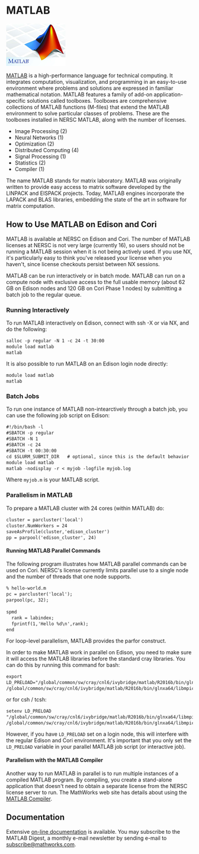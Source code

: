 # MATLAB

![MATLAB logo](./images/matlablogo.png)

[MATLAB](https://www.mathworks.com/products/matlab.html) is a
high-performance language for technical computing. It integrates
computation, visualization, and programming in an easy-to-use
environment where problems and solutions are expressed in familiar
mathematical notation. MATLAB features a family of add-on
application-specific solutions called toolboxes. Toolboxes are
comprehensive collections of MATLAB functions (M-files) that extend
the MATLAB environment to solve particular classes of problems. These
are the toolboxes installed in NERSC MATLAB, along with the number of
licenses.

* Image Processing (2)
* Neural Networks (1)
* Optimization (2)
* Distributed Computing (4)
* Signal Processing (1)
* Statistics (2)
* Compiler (1)

The name MATLAB stands for matrix laboratory. MATLAB was originally
written to provide easy access to matrix software developed by the
LINPACK and EISPACK projects. Today, MATLAB engines incorporate the
LAPACK and BLAS libraries, embedding the state of the art in software
for matrix computation.

## How to Use MATLAB on Edison and Cori

MATLAB is available at NERSC on Edison and Cori.  The number of MATLAB
licenses at NERSC is not very large (currently 16), so users should
not be running a MATLAB session when it is not being actively used. If
you use NX, it's particularly easy to think you've released your
license when you haven't, since license checkouts persist between NX
sessions.

MATLAB can be run interactively or in batch mode.  MATLAB can run on a
compute node with exclusive access to the full usable memory (about 62
GB on Edison nodes and 120 GB on Cori Phase 1 nodes) by submitting a
batch job to the regular queue.

### Running Interactively

To run MATLAB interactively on Edison, connect with ssh -X or via NX,
and do the following:

```
salloc -p regular -N 1 -c 24 -t 30:00
module load matlab
matlab
```

It is also possible to run MATLAB on an Edison login node directly:

```
module load matlab
matlab
```

### Batch Jobs

To run one instance of MATLAB non-intearctively through a batch job,
you can use the following job script on Edison:

```
#!/bin/bash -l
#SBATCH -p regular
#SBATCH -N 1
#SBATCH -c 24
#SBATCH -t 00:30:00
cd $SLURM_SUBMIT_DIR   # optional, since this is the default behavior
module load matlab
matlab -nodisplay -r < myjob -logfile myjob.log
```
Where `myjob.m` is your MATLAB script.

### Parallelism in MATLAB

To prepare a MATLAB cluster with 24 cores (within MATLAB) do:

```
cluster = parcluster('local')
cluster.NumWorkers = 24
saveAsProfile(cluster,'edison_cluster')
pp = parpool('edison_cluster', 24)
```

#### Running MATLAB Parallel Commands

The following program illustrates how MATLAB parallel commands can be
used on Cori. NERSC's license currently limits parallel use to a
single node and the number of threads that one node supports.

```
% hello-world.m
pc = parcluster('local');
parpool(pc, 32);

spmd
  rank = labindex;
  fprintf(1,'Hello %d\n',rank);
end
```

For loop-level parallelism, MATLAB provides the parfor construct.

In order to make MATLAB work in parallel on Edison, you need to make
sure it will access the MATLAB libraries before the standard cray
libraries. You can do this by running this command for bash:

```
export LD_PRELOAD="/global/common/sw/cray/cnl6/ivybridge/matlab/R2016b/bin/glnxa64/libmpichnem.so /global/common/sw/cray/cnl6/ivybridge/matlab/R2016b/bin/glnxa64/libmpichsock.so"
```

or for csh / tcsh:

```
setenv LD_PRELOAD "/global/common/sw/cray/cnl6/ivybridge/matlab/R2016b/bin/glnxa64/libmpichnem.so /global/common/sw/cray/cnl6/ivybridge/matlab/R2016b/bin/glnxa64/libmpichsock.so"
```

However, if you have `LD_PRELOAD` set on a login node, this will
interfere with the regular Edison and Cori environment. It's important
that you only set the `LD_PRELOAD` variable in your parallel MATLAB job
script (or interactive job).

#### Parallelism with the MATLAB Compiler

Another way to run MATLAB in parallel is to run multiple instances of
a compiled MATLAB program. By compiling, you create a stand-alone
application that doesn't need to obtain a separate license from the
NERSC license server to run. The MathWorks web site has details about
using
the
[MATLAB Compiler](https://www.mathworks.com/products/compiler.html).

## Documentation

Extensive [on-line documentation](http://www.mathworks.com/) is
available. You may subscribe to the MATLAB Digest, a monthly e-mail
newsletter by sending e-mail to subscribe@mathworks.com.

